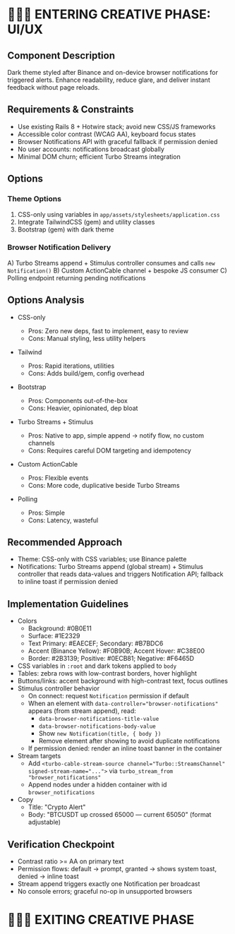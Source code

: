 # 🎨🎨🎨 ENTERING CREATIVE PHASE: UI/UX

## Component Description
Dark theme styled after Binance and on-device browser notifications for triggered alerts. Enhance readability, reduce glare, and deliver instant feedback without page reloads.

## Requirements & Constraints
- Use existing Rails 8 + Hotwire stack; avoid new CSS/JS frameworks
- Accessible color contrast (WCAG AA), keyboard focus states
- Browser Notifications API with graceful fallback if permission denied
- No user accounts: notifications broadcast globally
- Minimal DOM churn; efficient Turbo Streams integration

## Options
### Theme Options
1) CSS-only using variables in `app/assets/stylesheets/application.css`
2) Integrate TailwindCSS (gem) and utility classes
3) Bootstrap (gem) with dark theme

### Browser Notification Delivery
A) Turbo Streams append + Stimulus controller consumes and calls `new Notification()`
B) Custom ActionCable channel + bespoke JS consumer
C) Polling endpoint returning pending notifications

## Options Analysis
- CSS-only
  - Pros: Zero new deps, fast to implement, easy to review
  - Cons: Manual styling, less utility helpers
- Tailwind
  - Pros: Rapid iterations, utilities
  - Cons: Adds build/gem, config overhead
- Bootstrap
  - Pros: Components out-of-the-box
  - Cons: Heavier, opinionated, dep bloat

- Turbo Streams + Stimulus
  - Pros: Native to app, simple append → notify flow, no custom channels
  - Cons: Requires careful DOM targeting and idempotency
- Custom ActionCable
  - Pros: Flexible events
  - Cons: More code, duplicative beside Turbo Streams
- Polling
  - Pros: Simple
  - Cons: Latency, wasteful

## Recommended Approach
- Theme: CSS-only with CSS variables; use Binance palette
- Notifications: Turbo Streams append (global stream) + Stimulus controller that reads data-values and triggers Notification API; fallback to inline toast if permission denied

## Implementation Guidelines
- Colors
  - Background: #0B0E11
  - Surface: #1E2329
  - Text Primary: #EAECEF; Secondary: #B7BDC6
  - Accent (Binance Yellow): #F0B90B; Accent Hover: #C38E00
  - Border: #2B3139; Positive: #0ECB81; Negative: #F6465D
- CSS variables in `:root` and dark tokens applied to `body`
- Tables: zebra rows with low-contrast borders, hover highlight
- Buttons/links: accent background with high-contrast text, focus outlines
- Stimulus controller behavior
  - On connect: request `Notification` permission if default
  - When an element with `data-controller="browser-notifications"` appears (from stream append), read:
    - `data-browser-notifications-title-value`
    - `data-browser-notifications-body-value`
    - Show `new Notification(title, { body })`
    - Remove element after showing to avoid duplicate notifications
  - If permission denied: render an inline toast banner in the container
- Stream targets
  - Add `<turbo-cable-stream-source channel="Turbo::StreamsChannel" signed-stream-name="...">` via `turbo_stream_from "browser_notifications"`
  - Append nodes under a hidden container with id `browser_notifications`
- Copy
  - Title: "Crypto Alert"
  - Body: "BTCUSDT up crossed 65000 — current 65050" (format adjustable)

## Verification Checkpoint
- Contrast ratio >= AA on primary text
- Permission flows: default → prompt, granted → shows system toast, denied → inline toast
- Stream append triggers exactly one Notification per broadcast
- No console errors; graceful no-op in unsupported browsers

# 🎨🎨🎨 EXITING CREATIVE PHASE
